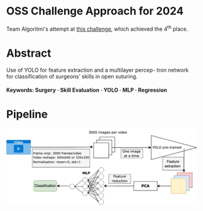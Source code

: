 # OSS Challenge Approach for 2024
Team Algoritmi's attempt at [this challenge](https://www.synapse.org/Synapse:syn54123724), which achieved the 4<sup>th</sup> place.


# Abstract
Use of YOLO for feature extraction and a multilayer percep-
tron network for classification of surgeons’ skills in open suturing.
#### Keywords: Surgery · Skill Evaluation · YOLO · MLP · Regression


# Pipeline
![Our proposed pipeline](./img/pipeline.jpg "Pipeline")
